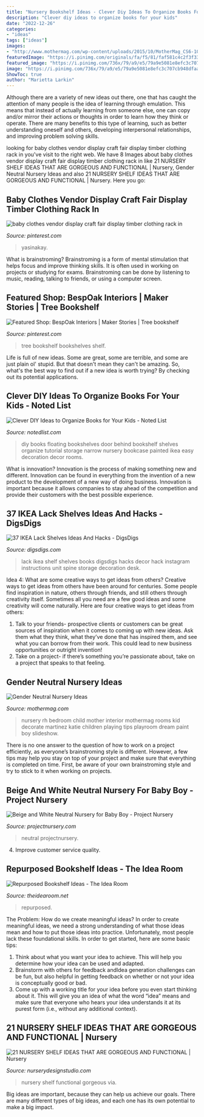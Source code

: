 ```yaml
---
title: "Nursery Bookshelf Ideas - Clever Diy Ideas To Organize Books For Your Kids"
description: "Clever diy ideas to organize books for your kids"
date: "2022-12-26"
categories:
- "ideas"
tags: ["ideas"]
images:
- "http://www.mothermag.com/wp-content/uploads/2015/10/MotherMag_CS6-10.jpg"
featuredImage: "https://i.pinimg.com/originals/fa/f5/81/faf581c4c2f3f3399ff7b1cf20ce1bf6.jpg"
featured_image: "https://i.pinimg.com/736x/79/a9/e5/79a9e5081e8efc3c707cb948dfaaf5a0--tree-bookshelf-bookshelves.jpg?b=t"
image: "https://i.pinimg.com/736x/79/a9/e5/79a9e5081e8efc3c707cb948dfaaf5a0--tree-bookshelf-bookshelves.jpg?b=t"
ShowToc: true
author: "Marietta Larkin"
---
```



Although there are a variety of new ideas out there, one that has caught the attention of many people is the idea of learning through emulation. This means that instead of actually learning from someone else, one can copy and/or mirror their actions or thoughts in order to learn how they think or operate. There are many benefits to this type of learning, such as better understanding oneself and others, developing interpersonal relationships, and improving problem solving skills.

	

		
looking for baby clothes vendor display craft fair display timber clothing rack in you've visit to the right web. We have 8 Images about baby clothes vendor display craft fair display timber clothing rack in like 21 NURSERY SHELF IDEAS THAT ARE GORGEOUS AND FUNCTIONAL | Nursery, Gender Neutral Nursery Ideas and also 21 NURSERY SHELF IDEAS THAT ARE GORGEOUS AND FUNCTIONAL | Nursery. Here you go:
		
    
## Baby Clothes Vendor Display Craft Fair Display Timber Clothing Rack In

<img loading=lazy src="https://i.pinimg.com/originals/fa/f5/81/faf581c4c2f3f3399ff7b1cf20ce1bf6.jpg" onerror="this.onerror=null;this.src='https://tse2.mm.bing.net/th?id=OIP.0yVOdr2tnclqIbergRYV1AHaLH&amp;pid=15.1';" alt="baby clothes vendor display craft fair display timber clothing rack in">

_Source: pinterest.com_

>yasinakay. 

	

What is brainstroming?
Brainstroming is a form of mental stimulation that helps focus and improve thinking skills. It is often used in working on projects or studying for exams. Brainstroming can be done by listening to music, reading, talking to friends, or using a computer screen.

    
## Featured Shop: BespOak Interiors | Maker Stories | Tree Bookshelf

<img loading=lazy src="https://i.pinimg.com/736x/79/a9/e5/79a9e5081e8efc3c707cb948dfaaf5a0--tree-bookshelf-bookshelves.jpg?b=t" onerror="this.onerror=null;this.src='https://tse2.mm.bing.net/th?id=OIP.nSIzhZwAA7BMnRGr6cGDbAHaLF&amp;pid=15.1';" alt="Featured Shop: BespOak Interiors | Maker Stories | Tree bookshelf">

_Source: pinterest.com_

>tree bookshelf bookshelves shelf. 

	

Life is full of new ideas. Some are great, some are terrible, and some are just plain ol' stupid. But that doesn't mean they can't be amazing. So, what's the best way to find out if a new idea is worth trying? By checking out its potential applications.

    
## Clever DIY Ideas To Organize Books For Your Kids - Noted List

<img loading=lazy src="http://notedlist.com/wp-content/uploads/2015/08/organize-books-for-your-kids/9-organize-books-for-your-kids.jpg" onerror="this.onerror=null;this.src='https://tse1.mm.bing.net/th?id=OIP.wleV2aKKCpDdQVf7Y2XvAQHaK2&amp;pid=15.1';" alt="Clever DIY Ideas to Organize Books for Your Kids - Noted List">

_Source: notedlist.com_

>diy books floating bookshelves door behind bookshelf shelves organize tutorial storage narrow nursery bookcase painted ikea easy decoration decor rooms. 

	

What is innovation?
Innovation is the process of making something new and different. Innovation can be found in everything from the invention of a new product to the development of a new way of doing business. Innovation is important because it allows companies to stay ahead of the competition and provide their customers with the best possible experience.

    
## 37 IKEA Lack Shelves Ideas And Hacks - DigsDigs

<img loading=lazy src="http://www.digsdigs.com/photos/2016/10/24-IKEA-Lack-shelves-for-books.jpg" onerror="this.onerror=null;this.src='https://tse1.mm.bing.net/th?id=OIP.6wiWRvUWiF6jY2Hok8nq6QHaHa&amp;pid=15.1';" alt="37 IKEA Lack Shelves Ideas And Hacks - DigsDigs">

_Source: digsdigs.com_

>lack ikea shelf shelves books digsdigs hacks decor hack instagram instructions unit spine storage decoration desk. 

	

Idea 4: What are some creative ways to get ideas from others?
Creative ways to get ideas from others have been around for centuries. Some people find inspiration in nature, others through friends, and still others through creativity itself. Sometimes all you need are a few good ideas and some creativity will come naturally. Here are four creative ways to get ideas from others: 
1) Talk to your friends- prospective clients or customers can be great sources of inspiration when it comes to coming up with new ideas. Ask them what they think, what they’ve done that has inspired them, and see what you can borrow from their work. This could lead to new business opportunities or outright invention! 
2) Take on a project- if there’s something you’re passionate about, take on a project that speaks to that feeling.

    
## Gender Neutral Nursery Ideas

<img loading=lazy src="http://www.mothermag.com/wp-content/uploads/2015/10/MotherMag_CS6-10.jpg" onerror="this.onerror=null;this.src='https://tse1.mm.bing.net/th?id=OIP.jZUZ1okmDTexVx-j6JcdLQHaE-&amp;pid=15.1';" alt="Gender Neutral Nursery Ideas">

_Source: mothermag.com_

>nursery rh bedroom child mother interior mothermag rooms kid decorate martinez katie children playing tips playroom dream paint boy slideshow. 

	

There is no one answer to the question of how to work on a project efficiently, as everyone’s brainstroming style is different. However, a few tips may help you stay on top of your project and make sure that everything is completed on time. First, be aware of your own brainstroming style and try to stick to it when working on projects.

    
## Beige And White Neutral Nursery For Baby Boy - Project Nursery

<img loading=lazy src="https://projectnursery.com/wp-content/uploads/2014/06/Nursery-011-682x1024.jpg" onerror="this.onerror=null;this.src='https://tse2.mm.bing.net/th?id=OIP.ZrlQmDQY_blFHUStIAaJEAHaLH&amp;pid=15.1';" alt="Beige and White Neutral Nursery for Baby Boy - Project Nursery">

_Source: projectnursery.com_

>neutral projectnursery. 

	

4. Improve customer service quality.

    
## Repurposed Bookshelf Ideas - The Idea Room

<img loading=lazy src="http://www.theidearoom.net/wp-content/uploads/2016/08/a8f501d245d9bef45d2cbb0cd92eeb77.jpg" onerror="this.onerror=null;this.src='https://tse3.mm.bing.net/th?id=OIP.ct23PaGJWe3QYewZ2F_msgHaRK&amp;pid=15.1';" alt="Repurposed Bookshelf Ideas - The Idea Room">

_Source: theidearoom.net_

>repurposed. 

	

The Problem: How do we create meaningful ideas?
In order to create meaningful ideas, we need a strong understanding of what those ideas mean and how to put those ideas into practice. Unfortunately, most people lack these foundational skills. In order to get started, here are some basic tips: 
1. Think about what you want your idea to achieve. This will help you determine how your idea can be used and adapted. 
2. Brainstorm with others for feedback andIdea generation challenges can be fun, but also helpful in getting feedback on whether or not your idea is conceptually good or bad. 
3. Come up with a working title for your idea before you even start thinking about it. This will give you an idea of what the word “idea” means and make sure that everyone who hears your idea understands it at its purest form (i.e., without any additional context).

    
## 21 NURSERY SHELF IDEAS THAT ARE GORGEOUS AND FUNCTIONAL | Nursery

<img loading=lazy src="https://www.nurserydesignstudio.com/wp-content/uploads/2017/06/baby-nursery-shelf-ideas-15.jpg" onerror="this.onerror=null;this.src='https://tse1.mm.bing.net/th?id=OIP.VlwUjC8MHAd5HUyVbxX46wHaKX&amp;pid=15.1';" alt="21 NURSERY SHELF IDEAS THAT ARE GORGEOUS AND FUNCTIONAL | Nursery">

_Source: nurserydesignstudio.com_

>nursery shelf functional gorgeous via. 

	

Big ideas are important, because they can help us achieve our goals. There are many different types of big ideas, and each one has its own potential to make a big impact. 

